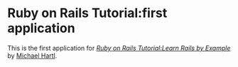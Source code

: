 # Ruby on Rails Tutorial:first application

This is the first application for
[*Ruby on Rails Tutorial:Learn Rails by Example*](http://railstutorial.org/) by [Michael Hartl](http://michaelhartl.com/).